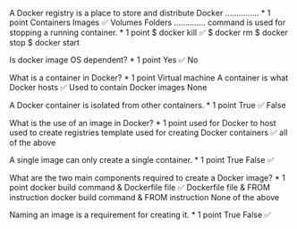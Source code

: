 A Docker registry is a place to store and distribute Docker ............... *
1 point
Containers
Images ✅
Volumes
Folders
.............. command is used for stopping a running container. *
1 point
$ docker kill ✅
$ docker rm
$ docker stop
$ docker start

Is docker image OS dependent? *
1 point
Yes  ✅
No

What is a container in Docker? *
1 point
Virtual machine
A container is what Docker hosts ✅
Used to contain Docker images
None

A Docker container is isolated from other containers. *
1 point
True ✅
False

What is the use of an image in Docker? *
1 point
used for Docker to host 
used to create registries
template used for creating Docker containers ✅
all of the above

A single image can only create a single container. *
1 point
True
False ✅

What are the two main components required to create a Docker image? *
1 point
docker build command & Dockerfile file ✅
Dockerfile file & FROM instruction
docker build command & FROM instruction
None of the above


Naming an image is a requirement for creating it. *
1 point
True 
False ✅
